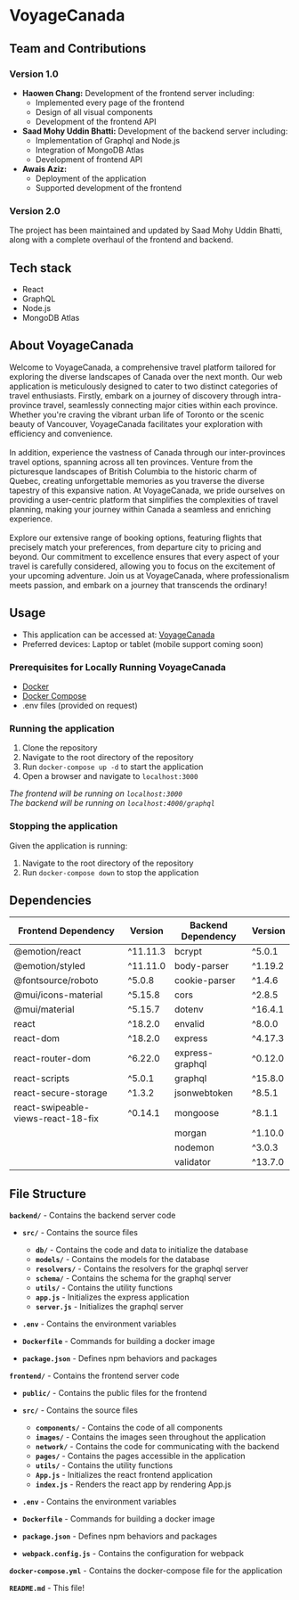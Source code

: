 # VoyageCanada

## Team and Contributions

### Version 1.0

- **Haowen Chang:** Development of the frontend server including:
  - Implemented every page of the frontend
  - Design of all visual components
  - Development of the frontend API
- **Saad Mohy Uddin Bhatti:** Development of the backend server including:
  - Implementation of Graphql and Node.js
  - Integration of MongoDB Atlas
  - Development of frontend API
- **Awais Aziz:**
  - Deployment of the application
  - Supported development of the frontend

### Version 2.0

The project has been maintained and updated by Saad Mohy Uddin Bhatti, along with a complete overhaul of the frontend and backend.

## Tech stack

- React
- GraphQL
- Node.js
- MongoDB Atlas

## About VoyageCanada

Welcome to VoyageCanada, a comprehensive travel platform tailored for exploring the diverse landscapes of Canada over the next month. Our web application is meticulously designed to cater to two distinct categories of travel enthusiasts. Firstly, embark on a journey of discovery through intra-province travel, seamlessly connecting major cities within each province. Whether you're craving the vibrant urban life of Toronto or the scenic beauty of Vancouver, VoyageCanada facilitates your exploration with efficiency and convenience.
<br />
<br />
In addition, experience the vastness of Canada through our inter-provinces travel options, spanning across all ten provinces. Venture from the picturesque landscapes of British Columbia to the historic charm of Quebec, creating unforgettable memories as you traverse the diverse tapestry of this expansive nation. At VoyageCanada, we pride ourselves on providing a user-centric platform that simplifies the complexities of travel planning, making your journey within Canada a seamless and enriching experience.
<br />
<br />
Explore our extensive range of booking options, featuring flights that precisely match your preferences, from departure city to pricing and beyond. Our commitment to excellence ensures that every aspect of your travel is carefully considered, allowing you to focus on the excitement of your upcoming adventure. Join us at VoyageCanada, where professionalism meets passion, and embark on a journey that transcends the ordinary!

## Usage

- This application can be accessed at: [VoyageCanada](https://voyagecanada.onrender.com/)
- Preferred devices: Laptop or tablet (mobile support coming soon) 

### Prerequisites for Locally Running VoyageCanada

- [Docker](https://docs.docker.com/get-docker/)
- [Docker Compose](https://docs.docker.com/compose/install/)
- .env files (provided on request)

### Running the application

1. Clone the repository
2. Navigate to the root directory of the repository
3. Run `docker-compose up -d` to start the application
4. Open a browser and navigate to `localhost:3000`

_The frontend will be running on `localhost:3000`_
<br />
_The backend will be running on `localhost:4000/graphql`_

### Stopping the application

Given the application is running:

1. Navigate to the root directory of the repository
2. Run `docker-compose down` to stop the application

## Dependencies

| Frontend Dependency                | Version  | Backend Dependency | Version |
| ---------------------------------- | -------- | ------------------ | ------- |
| @emotion/react                     | ^11.11.3 | bcrypt             | ^5.0.1  |
| @emotion/styled                    | ^11.11.0 | body-parser        | ^1.19.2 |
| @fontsource/roboto                 | ^5.0.8   | cookie-parser      | ^1.4.6  |
| @mui/icons-material                | ^5.15.8  | cors               | ^2.8.5  |
| @mui/material                      | ^5.15.7  | dotenv             | ^16.4.1 |
| react                              | ^18.2.0  | envalid            | ^8.0.0  |
| react-dom                          | ^18.2.0  | express            | ^4.17.3 |
| react-router-dom                   | ^6.22.0  | express-graphql    | ^0.12.0 |
| react-scripts                      | ^5.0.1   | graphql            | ^15.8.0 |
| react-secure-storage               | ^1.3.2   | jsonwebtoken       | ^8.5.1  |
| react-swipeable-views-react-18-fix | ^0.14.1  | mongoose           | ^8.1.1  |
|                                    |          | morgan             | ^1.10.0 |
|                                    |          | nodemon            | ^3.0.3  |
|                                    |          | validator          | ^13.7.0 |

## File Structure

**`backend/`** - Contains the backend server code

- **`src/`** - Contains the source files

  - **`db/`** - Contains the code and data to initialize the database
  - **`models/`** - Contains the models for the database
  - **`resolvers/`** - Contains the resolvers for the graphql server
  - **`schema/`** - Contains the schema for the graphql server
  - **`utils/`** - Contains the utility functions
  - **`app.js`** - Initializes the express application
  - **`server.js`** - Initializes the graphql server

- **`.env`** - Contains the environment variables
- **`Dockerfile`** - Commands for building a docker image
- **`package.json`** - Defines npm behaviors and packages

**`frontend/`** - Contains the frontend server code

- **`public/`** - Contains the public files for the frontend
- **`src/`** - Contains the source files

  - **`components/`** - Contains the code of all components
  - **`images/`** - Contains the images seen throughout the application
  - **`network/`** - Contains the code for communicating with the backend
  - **`pages/`** - Contains the pages accessible in the application
  - **`utils/`** - Contains the utility functions
  - **`App.js`** - Initializes the react frontend application
  - **`index.js`** - Renders the react app by rendering App.js

- **`.env`** - Contains the environment variables
- **`Dockerfile`** - Commands for building a docker image
- **`package.json`** - Defines npm behaviors and packages
- **`webpack.config.js`** - Contains the configuration for webpack

**`docker-compose.yml`** - Contains the docker-compose file for the application

**`README.md`** - This file!
